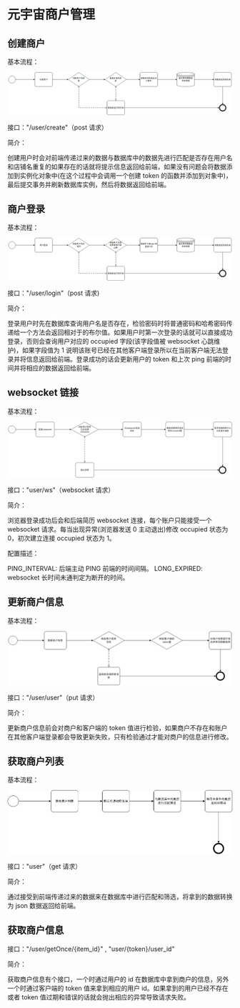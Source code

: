 # 元宇宙商户管理

## 创建商户

基本流程：

![](images/create.jpg)

接口："/user/create"（post 请求）

简介：

创建用户时会对前端传递过来的数据与数据库中的数据先进行匹配是否存在用户名和店铺名重复的如果存在的话就将提示信息返回给前端，如果没有问题会将数据添加到实例化对象中(在这个过程中会调用一个创建 token 的函数并添加到对象中)，最后提交事务并刷新数据库实例，然后将数据返回给前端。

## 商户登录

基本流程：

![](images/login.jpg)

接口："/user/login"（post 请求)

简介：

登录用户时先在数据库查询用户名是否存在，检验密码时将普通密码和哈希密码传递给一个方法会返回相对于的布尔值。如果用户时第一次登录的话就可以直接成功登录，否则会查询用户对应的 occupied 字段(该字段值被 websocket 心跳维护)，如果字段值为 1 说明该账号已经在其他客户端登录所以在当前客户端无法登录并将信息返回给前端。登录成功的话会更新用户的 token 和上次 ping 前端的时间并将相应的数据返回给前端。

## websocket 链接

基本流程：

![](images/websocket.jpg)

接口："user/ws"（websocket 请求）

简介：

浏览器登录成功后会和后端简历 websocket 连接，每个账户只能接受一个 websocket 请求。每当出现异常(浏览器发送 0 主动退出)修改 occupied 状态为 0，初次建立连接 occupied 状态为 1。

配置描述：

PING_INTERVAL: 后端主动 PING 前端的时间间隔。
LONG_EXPIRED: websocket 长时间未通判定为断开的时间。

## 更新商户信息

基本流程：

![](images/update.jpg)

接口："/user/user"（put 请求）

简介：

更新商户信息前会对商户和客户端的 token 值进行检验，如果商户不存在和账户在其他客户端登录都会导致更新失败，只有检验通过才能对商户的信息进行修改。

## 获取商户列表

基本流程：

![](images/getlist.jpg)

接口："user"（get 请求）

简介：

通过接受到前端传递过来的数据来在数据库中进行匹配和筛选，将拿到的数据转换为 json 数据返回给前端。

##

## 获取商户信息

接口："/user/getOnce/{item_id}" , "user/{token}/user_id"

简介：

获取商户信息有个接口，一个时通过用户的 id 在数据库中拿到商户的信息，另外一个时通过客户端的 token 值来拿到相应的用户 id。如果拿到的用户已经不存在或者 token 值过期和错误的话就会抛出相应的异常导致请求失败。
